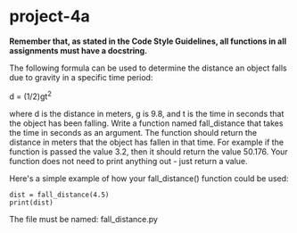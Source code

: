 # project-4a

**Remember that, as stated in the Code Style Guidelines, all functions in all 
assignments must have a docstring.**

The following formula can be used to determine the distance an object falls 
due to gravity in a specific time period:

d = (1/2)gt<sup>2</sup>

where d is the distance in meters, g is 9.8, and t is the time in seconds that 
the object has been falling.  Write a function named fall_distance that takes the
time in seconds as an argument.  The function should return the distance in meters
that the object has fallen in that time.  For example if the function is passed 
the value 3.2, then it should return the value 50.176.  Your function does not 
need to print anything out - just return a value.

Here's a simple example of how your fall_distance() function could be used:
```
dist = fall_distance(4.5)
print(dist)
```

The file must be named: fall_distance.py

